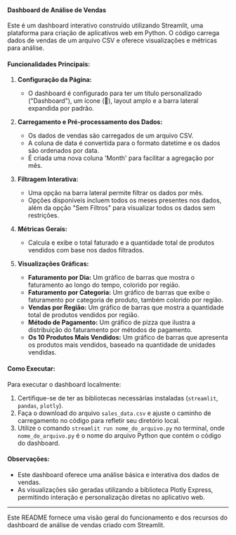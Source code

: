 #### Dashboard de Análise de Vendas

Este é um dashboard interativo construído utilizando Streamlit, uma plataforma para criação de aplicativos web em Python. O código carrega dados de vendas de um arquivo CSV e oferece visualizações e métricas para análise.

#### Funcionalidades Principais:

1. **Configuração da Página:**
   - O dashboard é configurado para ter um título personalizado ("Dashboard"), um ícone (🧊), layout amplo e a barra lateral expandida por padrão.

2. **Carregamento e Pré-processamento dos Dados:**
   - Os dados de vendas são carregados de um arquivo CSV.
   - A coluna de data é convertida para o formato datetime e os dados são ordenados por data.
   - É criada uma nova coluna 'Month' para facilitar a agregação por mês.

3. **Filtragem Interativa:**
   - Uma opção na barra lateral permite filtrar os dados por mês.
   - Opções disponíveis incluem todos os meses presentes nos dados, além da opção "Sem Filtros" para visualizar todos os dados sem restrições.

4. **Métricas Gerais:**
   - Calcula e exibe o total faturado e a quantidade total de produtos vendidos com base nos dados filtrados.

5. **Visualizações Gráficas:**
   - **Faturamento por Dia:** Um gráfico de barras que mostra o faturamento ao longo do tempo, colorido por região.
   - **Faturamento por Categoria:** Um gráfico de barras que exibe o faturamento por categoria de produto, também colorido por região.
   - **Vendas por Região:** Um gráfico de barras que mostra a quantidade total de produtos vendidos por região.
   - **Método de Pagamento:** Um gráfico de pizza que ilustra a distribuição do faturamento por métodos de pagamento.
   - **Os 10 Produtos Mais Vendidos:** Um gráfico de barras que apresenta os produtos mais vendidos, baseado na quantidade de unidades vendidas.

#### Como Executar:

Para executar o dashboard localmente:

1. Certifique-se de ter as bibliotecas necessárias instaladas (`streamlit`, `pandas`, `plotly`).
2. Faça o download do arquivo `sales_data.csv` e ajuste o caminho de carregamento no código para refletir seu diretório local.
3. Utilize o comando `streamlit run nome_do_arquivo.py` no terminal, onde `nome_do_arquivo.py` é o nome do arquivo Python que contém o código do dashboard.

#### Observações:

- Este dashboard oferece uma análise básica e interativa dos dados de vendas.
- As visualizações são geradas utilizando a biblioteca Plotly Express, permitindo interação e personalização diretas no aplicativo web.

---

Este README fornece uma visão geral do funcionamento e dos recursos do dashboard de análise de vendas criado com Streamlit.

